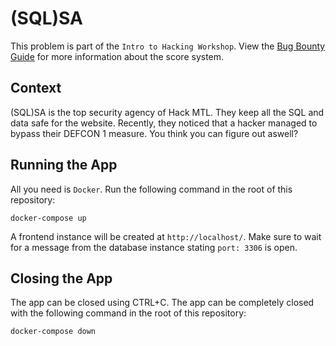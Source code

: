 # (SQL)SA

This problem is part of the `Intro to Hacking Workshop`. View the [Bug Bounty Guide](https://github.com/hackmtlca/bug-bounty-guide) for more information about the score system.

## Context

(SQL)SA is the top security agency of Hack MTL. They keep all the SQL and data safe for the website. Recently, they noticed that a hacker managed to bypass their DEFCON 1 measure. You think you can figure out aswell?

## Running the App

All you need is `Docker`. Run the following command in the root of this repository:

```
docker-compose up
```

A frontend instance will be created at `http://localhost/`. Make sure to wait for a message from the database instance stating `port: 3306` is open.

## Closing the App

The app can be closed using CTRL+C. The app can be completely closed with the following command in the root of this repository:

```
docker-compose down
```